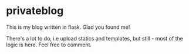 # privateblog
This is my blog written in flask. Glad you found me!

There's a lot to do, i.e upload statics and templates, but still - most of the logic is here. Feel free to comment.
